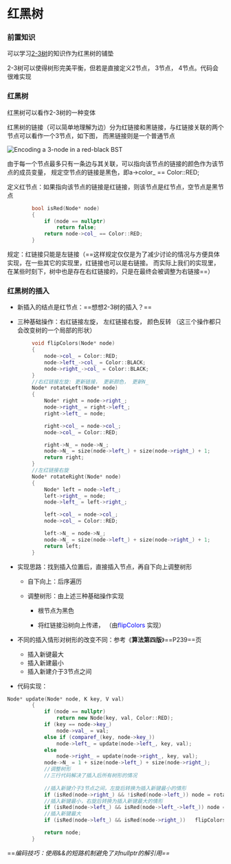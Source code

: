 # 红黑树

### 前置知识

可以学习[2-3树](https://algs4.cs.princeton.edu/33balanced/)的知识作为红黑树的铺垫

2-3树可以使得树形完美平衡，但若是直接定义2节点， 3节点， 4节点。代码会很难实现

### 红黑树

红黑树可以看作2-3树的一种变体

红黑树的链接（可以简单地理解为边）分为红链接和黑链接，与红链接关联的两个节点可以看作一个3节点，如下图， 而黑链接则是一个普通节点

![Encoding a 3-node in a red-black BST](https://algs4.cs.princeton.edu/33balanced/images/redblack-encoding.png)

由于每一个节点最多只有一条边与其关联，可以指向该节点的链接的颜色作为该节点的成员变量， 规定空节点的链接是黑色，即a->color_ == Color::RED;

定义红节点：如果指向该节点的链接是红链接，则该节点是红节点，空节点是黑节点

```c++
		bool isRed(Node* node)
        {
            if (node == nullptr)
                return false;
            return node->col_ == Color::RED;
        }
```

规定：红链接只能是左链接（==这样规定仅仅是为了减少讨论的情况与方便具体实现，在一些其它的实现里，红链接也可以是右链接。 而实际上我们的实现里，在某些时刻下，树中也是存在右红链接的，只是在最终会被调整为右链接==）

### 红黑树的插入

- 新插入的结点是红节点：==想想2-3树的插入？==

- 三种基础操作：右红链接左旋， 左红链接右旋， 颜色反转 （这三个操作都只会改变树的一个局部的形状）

```c++
 		void flipColors(Node* node)
        {
            node->col_ = Color::RED;
            node->left_->col_ = Color::BLACK;
            node->right_->col_ = Color::BLACK;
        }
        //右红链接左旋: 更新链接， 更新颜色， 更新N_
        Node* rotateLeft(Node* node)
        {
            Node* right = node->right_;
            node->right_ = right->left_;
            right->left_ = node;

            right->col_ = node->col_;
            node->col_ = Color::RED;

            right->N_ = node->N_;
            node->N_ = size(node->left_) + size(node->right_) + 1;
            return right;
        }
        //左红链接右旋
        Node* rotateRight(Node* node)
        {
            Node* left = node->left_;
            left->right_ = node;
            node->left_ = left->right_;

            left->col_ = node->col_;
            node->col_ = Color::RED;

            left->N_ = node->N_;
            node->N_ = size(node->left_) + size(node->right_) + 1;
            return left;
        }
```

- 实现思路：找到插入位置后，直接插入节点，再自下向上调整树形

	- 自下向上：后序遍历

	- 调整树形：由上述三种基础操作实现

		- 根节点为黑色

		- 将红链接沿树向上传递， （由<font color=blue>flipColors</font> 实现）

- 不同的插入情形对树形的改变不同：参考《**算法第四版**》==P239==页
	- 插入新键最大 
	- 插入新建最小
	- 插入新建介于3节点之间
- 代码实现：

```c++
Node* update(Node* node, K key, V val)
        {
            if (node == nullptr)
                return new Node(key, val, Color::RED);
            if (key == node->key_)
                node->val_ = val;
            else if (comparef_(key, node->key_))
                node->left_ = update(node->left_, key, val);
            else
                node->right_ = update(node->right_, key, val);
            node->N_ = 1 + size(node->left_) + size(node->right_);
			//调整树形
            //三行代码解决了插入后所有树形的情况
    
    		//插入新键介于3节点之间，左旋后转换为插入新键最小的情形
            if (isRed(node->right_) && !isRed(node->left_)) node = rotateLeft(node);
    		//插入新键最小，右旋后转换为插入新键最大的情形
            if (isRed(node->left_) && isRed(node->left_->left_)) node =  rotateRight(node);
    		//插入新键最大
            if (isRed(node->left_) && isRed(node->right_))   flipColors(node);

            return node;
        }
```

==*编码技巧：使用&&的短路机制避免了对nullptr的解引用==*

